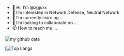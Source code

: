 - 👋 Hi, I’m @zgjsxx
- 👀 I’m interested in Network Defense, Neutral Network
- 🌱 I’m currently learning ...
- 💞️ I’m looking to collaborate on ...
- 📫 How to reach me ...

<!---
zgjsxx/zgjsxx is a ✨ special ✨ repository because its `README.md` (this file) appears on your GitHub profile.
You can click the Preview link to take a look at your changes.
--->


![my github data](https://github-readme-stats.vercel.app/api?username=zgjsxx&show_icons=true&theme=radical)

[![Top Langs](https://github-readme-stats.vercel.app/api/top-langs/?username=zgjsxx)
